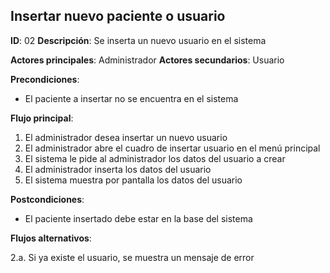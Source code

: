 ## Insertar nuevo paciente o usuario

**ID**: 02
**Descripción**: Se inserta un nuevo usuario en el sistema

**Actores principales**: Administrador
**Actores secundarios**: Usuario

**Precondiciones**:
* El paciente a insertar no se encuentra en el sistema

**Flujo principal**:
1. El administrador desea insertar un nuevo usuario
1. El administrador abre el cuadro de insertar usuario en el menú principal
1. El sistema le pide al administrador los datos del usuario a crear
1. El administrador inserta los datos del usuario
1. El sistema muestra por pantalla los datos del usuario

**Postcondiciones**:

* El paciente insertado debe estar en la base del sistema

**Flujos alternativos**:

2.a. Si ya existe el usuario, se muestra un mensaje de error
